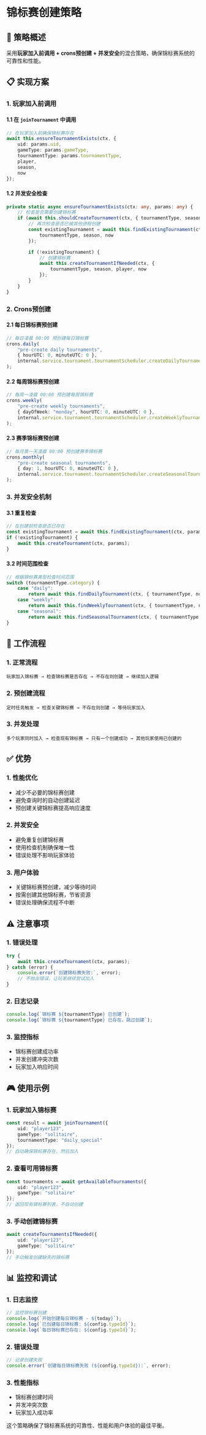 # 锦标赛创建策略

## 🎯 **策略概述**

采用**玩家加入前调用 + crons预创建 + 并发安全**的混合策略，确保锦标赛系统的可靠性和性能。

## 📋 **实现方案**

### 1. **玩家加入前调用**

#### 1.1 在 `joinTournament` 中调用
```typescript
// 在玩家加入前确保锦标赛存在
await this.ensureTournamentExists(ctx, {
    uid: params.uid,
    gameType: params.gameType,
    tournamentType: params.tournamentType,
    player,
    season,
    now
});
```

#### 1.2 并发安全检查
```typescript
private static async ensureTournamentExists(ctx: any, params: any) {
    // 检查是否需要创建锦标赛
    if (await this.shouldCreateTournament(ctx, { tournamentType, season, now })) {
        // 再次检查是否已被其他进程创建
        const existingTournament = await this.findExistingTournament(ctx, {
            tournamentType, season, now
        });

        if (!existingTournament) {
            // 创建锦标赛
            await this.createTournamentIfNeeded(ctx, {
                tournamentType, season, player, now
            });
        }
    }
}
```

### 2. **Crons预创建**

#### 2.1 每日锦标赛预创建
```typescript
// 每日凌晨 00:00 预创建每日锦标赛
crons.daily(
    "pre-create daily tournaments",
    { hourUTC: 0, minuteUTC: 0 },
    internal.service.tournament.tournamentScheduler.createDailyTournaments
);
```

#### 2.2 每周锦标赛预创建
```typescript
// 每周一凌晨 00:00 预创建每周锦标赛
crons.weekly(
    "pre-create weekly tournaments",
    { dayOfWeek: "monday", hourUTC: 0, minuteUTC: 0 },
    internal.service.tournament.tournamentScheduler.createWeeklyTournaments
);
```

#### 2.3 赛季锦标赛预创建
```typescript
// 每月第一天凌晨 00:00 预创建赛季锦标赛
crons.monthly(
    "pre-create seasonal tournaments",
    { day: 1, hourUTC: 0, minuteUTC: 0 },
    internal.service.tournament.tournamentScheduler.createSeasonalTournaments
);
```

### 3. **并发安全机制**

#### 3.1 重复检查
```typescript
// 在创建前检查是否已存在
const existingTournament = await this.findExistingTournament(ctx, params);
if (!existingTournament) {
    await this.createTournament(ctx, params);
}
```

#### 3.2 时间范围检查
```typescript
// 根据锦标赛类型检查时间范围
switch (tournamentType.category) {
    case "daily":
        return await this.findDailyTournament(ctx, { tournamentType, now });
    case "weekly":
        return await this.findWeeklyTournament(ctx, { tournamentType, now });
    case "seasonal":
        return await this.findSeasonalTournament(ctx, { tournamentType, season });
}
```

## 🔄 **工作流程**

### 1. **正常流程**
```
玩家加入锦标赛 → 检查锦标赛是否存在 → 不存在则创建 → 继续加入逻辑
```

### 2. **预创建流程**
```
定时任务触发 → 检查关键锦标赛 → 不存在则创建 → 等待玩家加入
```

### 3. **并发处理**
```
多个玩家同时加入 → 检查现有锦标赛 → 只有一个创建成功 → 其他玩家使用已创建的
```

## ✅ **优势**

### 1. **性能优化**
- 减少不必要的锦标赛创建
- 避免查询时的自动创建延迟
- 预创建关键锦标赛提高响应速度

### 2. **并发安全**
- 避免重复创建锦标赛
- 使用检查机制确保唯一性
- 错误处理不影响玩家体验

### 3. **用户体验**
- 关键锦标赛预创建，减少等待时间
- 按需创建其他锦标赛，节省资源
- 错误处理确保流程不中断

## ⚠️ **注意事项**

### 1. **错误处理**
```typescript
try {
    await this.createTournament(ctx, params);
} catch (error) {
    console.error(`创建锦标赛失败:`, error);
    // 不抛出错误，让玩家继续尝试加入
}
```

### 2. **日志记录**
```typescript
console.log(`锦标赛 ${tournamentType} 已创建`);
console.log(`锦标赛 ${tournamentType} 已存在，跳过创建`);
```

### 3. **监控指标**
- 锦标赛创建成功率
- 并发创建冲突次数
- 玩家加入响应时间

## 🎮 **使用示例**

### 1. **玩家加入锦标赛**
```typescript
const result = await joinTournament({
    uid: "player123",
    gameType: "solitaire",
    tournamentType: "daily_special"
});
// 自动确保锦标赛存在，然后加入
```

### 2. **查看可用锦标赛**
```typescript
const tournaments = await getAvailableTournaments({
    uid: "player123",
    gameType: "solitaire"
});
// 返回现有锦标赛列表，不自动创建
```

### 3. **手动创建锦标赛**
```typescript
await createTournamentsIfNeeded({
    uid: "player123",
    gameType: "solitaire"
});
// 手动触发创建缺失的锦标赛
```

## 📊 **监控和调试**

### 1. **日志监控**
```typescript
// 监控锦标赛创建
console.log(`开始创建每日锦标赛 - ${today}`);
console.log(`已创建每日锦标赛: ${config.typeId}`);
console.log(`每日锦标赛已存在: ${config.typeId}`);
```

### 2. **错误处理**
```typescript
// 记录创建失败
console.error(`创建每日锦标赛失败 (${config.typeId}):`, error);
```

### 3. **性能指标**
- 锦标赛创建时间
- 并发冲突次数
- 玩家加入成功率

这个策略确保了锦标赛系统的可靠性、性能和用户体验的最佳平衡。 